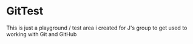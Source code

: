 GitTest
=======

This is just a playground / test area i created for J's group to get used to working with Git and GitHub
